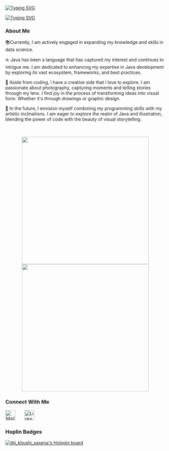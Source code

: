 <!-- Typed Script -->
[![Typing SVG](https://readme-typing-svg.demolab.com?font=Press+Start+2P&pause=1000&color=792F96&background=FFBAA600&center=true&vCenter=true&width=435&height=200&lines=Hello)](https://git.io/typing-svg)

[![Typing SVG](https://readme-typing-svg.demolab.com?font=Dancing+Script&size=50&pause=1000&color=9D1BF7&center=true&vCenter=true&multiline=true&width=500&height=200&lines=I'am+Khushi+)](https://git.io/typing-svg)



<h3>About Me</h3>
<p color=red>
📚Currently, I am actively engaged in expanding my knowledge and skills in data science. 

☕ Java has been a language that has captured my interest and continues to intrigue me. I am dedicated to enhancing my expertise in Java development by exploring its vast ecosystem, frameworks, and best practices. 

🎨 Aside from coding, I have a creative side that I love to explore. I am passionate about photography, capturing moments and telling stories through my lens. I find joy in the process of transforming ideas into visual form. Whether it's through drawings or graphic design.

🌟 In the future, I envision myself combining my programming skills with my artistic inclinations. I am eager to explore the realm of Java and illustration, blending the power of code with the beauty of visual storytelling. <br><br>
</p>
<h2>        </h2>


<!-- Status and Streak section -->
<p align="center">
  
  <img width="400px" src="https://github-readme-stats.vercel.app/api?username=khushi11saxena&count_private=true&show_icons=true&theme=material-palenight&hide_border=true&bg_color=1F222E" />
  
  <img width="400px" src="https://github-readme-streak-stats.herokuapp.com?user=khushi11saxena&theme=material-palenight&hide_border=true&fire=C77800&ring=7C2AE8&background=1F222E" />
  
</p>



<!-- Social icons section -->
<h3 align ="left",font="Morris">Connect With Me</h3>
<p align="left">
   <a href="https://mail.google.com/mail/u/0/?tab=rm#inbox?compose=new&to=khushi.saxena.0811@gmail.com"><img width="32px" alt="Mail" title="Mail" src="https://upload.wikimedia.org/wikipedia/commons/4/4e/Gmail_Icon.png"/></a>
  &#8287;&#8287;&#8287;&#8287;&#8287;
  <a href="https://www.linkedin.com/in/khushi-saxena-542ba2216/"><img width="32px" alt="Linkedin" title="Linkedin" src="https://cdn.freebiesupply.com/logos/large/2x/linkedin-icon-logo-png-transparent.png"/></a>
  &#8287;&#8287;&#8287;&#8287;&#8287;
</p>

<h3 align ="left",font="Morris">Hoplin Badges</h3>

[![@i_khushi_saxena's Holopin board](https://holopin.me/i_khushi_saxena)](https://holopin.io/@i_khushi_saxena)
